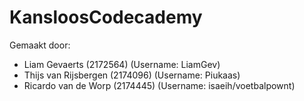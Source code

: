 # KansloosCodecademy

Gemaakt door:
- Liam Gevaerts (2172564) (Username: LiamGev)
- Thijs van Rijsbergen (2174096) (Username: Piukaas)
- Ricardo van de Worp (2174445) (Username: isaeih/voetbalpownt)
